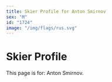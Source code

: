 ```yaml
---
title: Skier Profile for Anton Smirnov
sex: "M"
id: "1724"
image: "/img/flags/rus.svg" 
---
```


# Skier Profile

This page is for: Anton Smirnov.
    